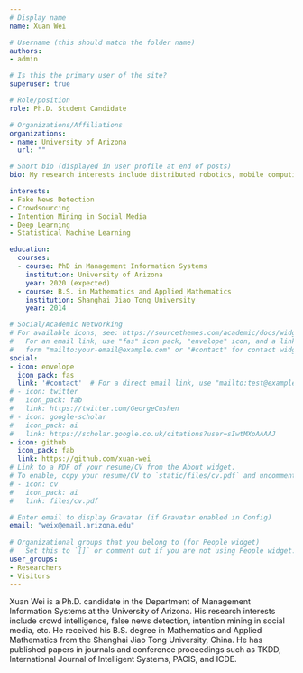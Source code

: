```yaml
---
# Display name
name: Xuan Wei

# Username (this should match the folder name)
authors:
- admin

# Is this the primary user of the site?
superuser: true

# Role/position
role: Ph.D. Student Candidate

# Organizations/Affiliations
organizations:
- name: University of Arizona
  url: ""

# Short bio (displayed in user profile at end of posts)
bio: My research interests include distributed robotics, mobile computing and programmable matter.

interests:
- Fake News Detection
- Crowdsourcing
- Intention Mining in Social Media
- Deep Learning
- Statistical Machine Learning

education:
  courses:
  - course: PhD in Management Information Systems
    institution: University of Arizona
    year: 2020 (expected)
  - course: B.S. in Mathematics and Applied Mathematics
    institution: Shanghai Jiao Tong University
    year: 2014

# Social/Academic Networking
# For available icons, see: https://sourcethemes.com/academic/docs/widgets/#icons
#   For an email link, use "fas" icon pack, "envelope" icon, and a link in the
#   form "mailto:your-email@example.com" or "#contact" for contact widget.
social:
- icon: envelope
  icon_pack: fas
  link: '#contact'  # For a direct email link, use "mailto:test@example.org".
# - icon: twitter
#   icon_pack: fab
#   link: https://twitter.com/GeorgeCushen
# - icon: google-scholar
#   icon_pack: ai
#   link: https://scholar.google.co.uk/citations?user=sIwtMXoAAAAJ
- icon: github
  icon_pack: fab
  link: https://github.com/xuan-wei
# Link to a PDF of your resume/CV from the About widget.
# To enable, copy your resume/CV to `static/files/cv.pdf` and uncomment the lines below.  
# - icon: cv
#   icon_pack: ai
#   link: files/cv.pdf

# Enter email to display Gravatar (if Gravatar enabled in Config)
email: "weix@email.arizona.edu"
  
# Organizational groups that you belong to (for People widget)
#   Set this to `[]` or comment out if you are not using People widget.  
user_groups:
- Researchers
- Visitors
---
```


Xuan Wei is a Ph.D. candidate in the Department of Management Information Systems at the University of Arizona. His research interests include crowd intelligence, false news detection, intention mining in social media, etc. He received his B.S. degree in Mathematics and Applied Mathematics from the Shanghai Jiao Tong University, China. He has published papers in journals and conference proceedings such as TKDD, International Journal of Intelligent Systems, PACIS, and ICDE. 